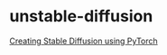 # unstable-diffusion

[Creating Stable Diffusion using PyTorch](https://youtu.be/ZBKpAp_6TGI?si=4OQEVw46N03sbAEI)
